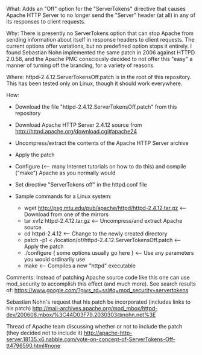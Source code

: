 What: Adds an "Off" option for the "ServerTokens" directive that causes Apache HTTP Server to no longer send the "Server" header (at all) in any of its responses to client requests.

Why: There is presently no ServerTokens option that can stop Apache from sending information about itself in response headers to client requests. The current options offer variations, but no predefined option stops it entirely. I found Sebastian Nohn implemented the same patch in 2006 against HTTPD 2.0.58, and the Apache PMC consciously decided to not offer this "easy" a manner of turning off the branding, for a variety of reasons.

Where: httpd-2.4.12.ServerTokensOff.patch is in the root of this repository. This has been tested only on Linux, though it should work everywhere.

How:
- Download the file "httpd-2.4.12.ServerTokensOff.patch" from this repository
- Download Apache HTTP Server 2.4.12 source from http://httpd.apache.org/download.cgi#apache24
- Uncompress/extract the contents of the Apache HTTP Server archive
- Apply the patch
- Configure (<-- many Internet tutorials on how to do this) and compile ("make") Apache as you normally would
- Set directive "ServerTokens off" in the httpd.conf file

- Sample commands for a Linux system:
    - wget http://psg.mtu.edu/pub/apache/httpd/httpd-2.4.12.tar.gz <-- Download from one of the mirrors
    - tar xvfz httpd-2.4.12.tar.gz                                 <-- Uncompress/and extract Apache source
    - cd httpd-2.4.12                                              <-- Change to the newly created directory
    - patch -p1 < /location/of/httpd-2.4.12.ServerTokensOff.patch  <-- Apply the patch
    - ./configure { some options usually go here }                 <-- Use any parameters you would ordinarily use
    - make                                                         <-- Compiles a new "httpd" executable

Comments: Instead of patching Apache source code like this one can use mod_security to accomplish this effect
(and much more). See search results of: https://www.google.com/?gws_rd=ssl#q=mod_security+servertokens

Sebastian Nohn's request that his patch be incorporated (includes links to his patch) 
http://mail-archives.apache.org/mod_mbox/httpd-dev/200608.mbox/%3C44D03F79.2030303@nohn.net%3E

Thread of Apache team discussing whether or not to include the patch (they decided not to include it)
http://apache-http-server.18135.x6.nabble.com/vote-on-concept-of-ServerTokens-Off-tt4796590.html#none

